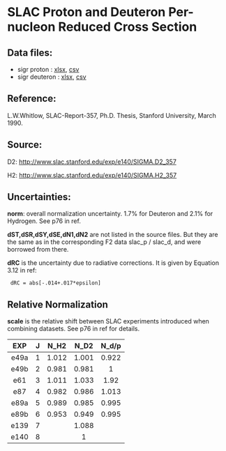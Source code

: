 
# SLAC Proton and Deuteron Per-nucleon Reduced Cross Section

## Data files: 
  * sigr  proton     : [xlsx](../dataframe/10014.xlsx), [csv](../dataframe/csv/10014.csv)   
  * sigr  deuteron   : [xlsx](../dataframe/10015.xlsx), [csv](../dataframe/csv/10015.csv)   

## Reference:  
L.W.Whitlow, SLAC-Report-357, Ph.D. Thesis, Stanford University, March 1990.

## Source: 
D2: http://www.slac.stanford.edu/exp/e140/SIGMA.D2_357

H2: http://www.slac.stanford.edu/exp/e140/SIGMA.H2_357


## Uncertainties:

**norm**: overall normalization uncertainty. 1.7% for Deuteron and 2.1% for Hydrogen. See p76 in ref.

**dST,dSR,dSY,dSE,dN1,dN2** are not listed in the source files. But they are the same as in the corresponding F2 data slac_p / slac_d, and were borrowed from there.

**dRC** is the uncertainty due to radiative corrections. It is given by Equation 3.12 in ref:                             
                                                                                
     dRC = abs[-.014+.017*epsilon]    

## Relative Normalization

**scale** is the relative shift between SLAC experiments introduced when combining datasets. See p76 in ref for details.

|EXP    |J	 |N_H2  |N_D2 | N_d/p|
|:--:   |:--:|:--:  |:--: |  :--:|
|e49a	|1	 |1.012	|1.001|	0.922|
|e49b	|2	 |0.981	|0.981|	1    |
|e61	|3	 |1.011	|1.033|	1.92 |
|e87	|4	 |0.982	|0.986|	1.013|
|e89a	|5	 |0.989	|0.985|	0.995|
|e89b	|6	 |0.953	|0.949|	0.995|
|e139	|7	 |	    |1.088|	     |
|e140	|8	 |	    |1	  |      |

